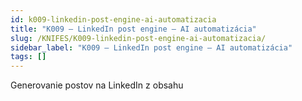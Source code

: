 ```yaml
---
id: k009-linkedin-post-engine-ai-automatizacia
title: "K009 – LinkedIn post engine – AI automatizácia"
slug: /KNIFES/K009-linkedin-post-engine-ai-automatizacia/
sidebar_label: "K009 – LinkedIn post engine – AI automatizácia"
tags: []
---
```


Generovanie postov na LinkedIn z obsahu

